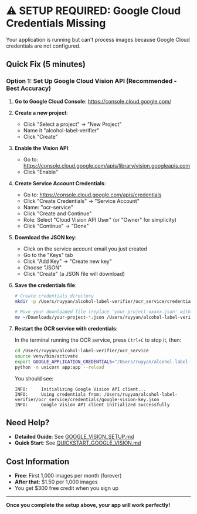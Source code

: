 # ⚠️ SETUP REQUIRED: Google Cloud Credentials Missing

Your application is running but can't process images because Google Cloud credentials are not configured.

## Quick Fix (5 minutes)

### Option 1: Set Up Google Cloud Vision API (Recommended - Best Accuracy)

1. **Go to Google Cloud Console**: https://console.cloud.google.com/

2. **Create a new project**:
   - Click "Select a project" → "New Project"
   - Name it "alcohol-label-verifier"
   - Click "Create"

3. **Enable the Vision API**:
   - Go to: https://console.cloud.google.com/apis/library/vision.googleapis.com
   - Click "Enable"

4. **Create Service Account Credentials**:
   - Go to: https://console.cloud.google.com/apis/credentials
   - Click "Create Credentials" → "Service Account"
   - Name: "ocr-service"
   - Click "Create and Continue"
   - Role: Select "Cloud Vision API User" (or "Owner" for simplicity)
   - Click "Continue" → "Done"

5. **Download the JSON key**:
   - Click on the service account email you just created
   - Go to the "Keys" tab
   - Click "Add Key" → "Create new key"
   - Choose "JSON"
   - Click "Create" (a JSON file will download)

6. **Save the credentials file**:
   ```bash
   # Create credentials directory
   mkdir -p /Users/ruyyan/alcohol-label-verifier/ocr_service/credentials
   
   # Move your downloaded file (replace 'your-project-xxxxx.json' with your actual filename)
   mv ~/Downloads/your-project-*.json /Users/ruyyan/alcohol-label-verifier/ocr_service/credentials/google-vision-key.json
   ```

7. **Restart the OCR service with credentials**:
   
   In the terminal running the OCR service, press `Ctrl+C` to stop it, then:
   ```bash
   cd /Users/ruyyan/alcohol-label-verifier/ocr_service
   source venv/bin/activate
   export GOOGLE_APPLICATION_CREDENTIALS="/Users/ruyyan/alcohol-label-verifier/ocr_service/credentials/google-vision-key.json"
   python -m uvicorn app:app --reload
   ```

   You should see:
   ```
   INFO:     Initializing Google Vision API client...
   INFO:     Using credentials from: /Users/ruyyan/alcohol-label-verifier/ocr_service/credentials/google-vision-key.json
   INFO:     Google Vision API client initialized successfully
   ```


## Need Help?

- **Detailed Guide**: See [GOOGLE_VISION_SETUP.md](GOOGLE_VISION_SETUP.md)
- **Quick Start**: See [QUICKSTART_GOOGLE_VISION.md](QUICKSTART_GOOGLE_VISION.md)

## Cost Information

- **Free**: First 1,000 images per month (forever)
- **After that**: $1.50 per 1,000 images
- You get $300 free credit when you sign up

---

**Once you complete the setup above, your app will work perfectly!**

